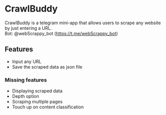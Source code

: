 # CrawlBuddy

CrawlBuddy is a telegram mini-app that allows users to scrape any website by just entering a URL.<br/>
Bot: @webScrappy_bot (https://t.me/webScrappy_bot)

## Features

- Input any URL
- Save the scraped data as json file

### Missing features

- Displaying scraped data
- Depth option
- Scraping multiple pages
- Touch up on content classification